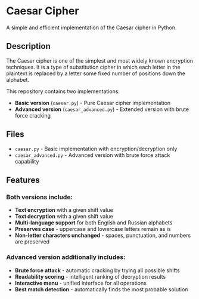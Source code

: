 # Caesar Cipher

A simple and efficient implementation of the Caesar cipher in Python.

## Description

The Caesar cipher is one of the simplest and most widely known encryption techniques. It is a type of substitution cipher in which each letter in the plaintext is replaced by a letter some fixed number of positions down the alphabet.

This repository contains two implementations:

- **Basic version** (`caesar.py`) - Pure Caesar cipher implementation
- **Advanced version** (`caesar_advanced.py`) - Extended version with brute force cracking

## Files

- `caesar.py` - Basic implementation with encryption/decryption only
- `caesar_advanced.py` - Advanced version with brute force attack capability

## Features

### Both versions include:
- **Text encryption** with a given shift value
- **Text decryption** with a given shift value
- **Multi-language support** for both English and Russian alphabets
- **Preserves case** - uppercase and lowercase letters remain as is
- **Non-letter characters unchanged** - spaces, punctuation, and numbers are preserved

### Advanced version additionally includes:
- **Brute force attack** - automatic cracking by trying all possible shifts
- **Readability scoring** - intelligent ranking of decryption results
- **Interactive menu** - unified interface for all operations
- **Best match detection** - automatically finds the most probable solution
